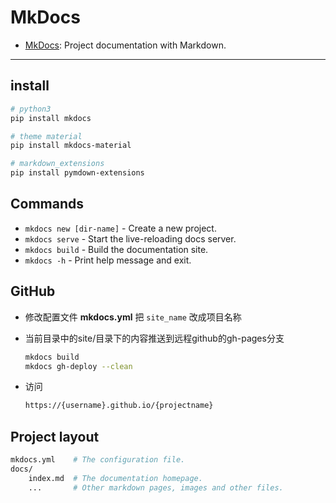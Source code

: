 # MkDocs

* [MkDocs](https://www.mkdocs.org/): Project documentation with Markdown.

---

## install

```sh
# python3
pip install mkdocs

# theme material
pip install mkdocs-material

# markdown_extensions
pip install pymdown-extensions
```

## Commands

* `mkdocs new [dir-name]` - Create a new project.
* `mkdocs serve` - Start the live-reloading docs server.
* `mkdocs build` - Build the documentation site.
* `mkdocs -h` - Print help message and exit.

## GitHub

- 修改配置文件 **mkdocs.yml** 把 `site_name` 改成项目名称

- 当前目录中的site/目录下的内容推送到远程github的gh-pages分支
  ```sh
  mkdocs build
  mkdocs gh-deploy --clean
  ```

- 访问
  ```sh
  https://{username}.github.io/{projectname}
  ```

## Project layout

```sh
mkdocs.yml    # The configuration file.
docs/
    index.md  # The documentation homepage.
    ...       # Other markdown pages, images and other files.
```